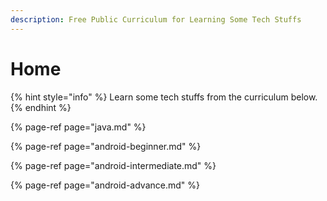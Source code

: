 ```yaml
---
description: Free Public Curriculum for Learning Some Tech Stuffs
---
```


# Home

{% hint style="info" %}
Learn some tech stuffs from the curriculum below.
{% endhint %}

{% page-ref page="java.md" %}

{% page-ref page="android-beginner.md" %}

{% page-ref page="android-intermediate.md" %}

{% page-ref page="android-advance.md" %}

